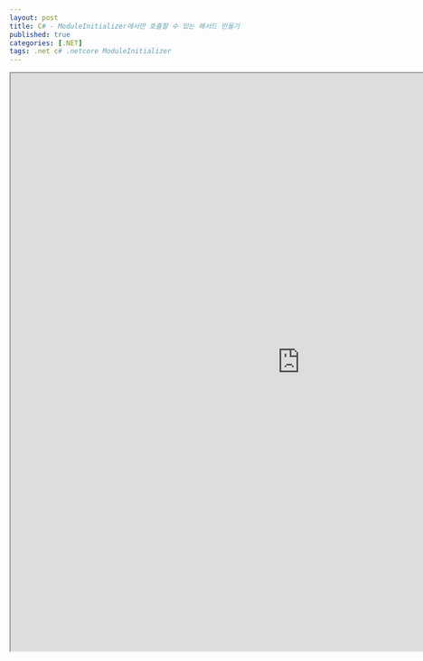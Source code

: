 ```yaml
---
layout: post
title: C# - ModuleInitializer에서만 호출할 수 있는 메서드 만들기
published: true
categories: [.NET]
tags: .net c# .netcore ModuleInitializer
---  
```

<iframe width="1024" height="1024" src="https://docs.google.com/document/d/e/2PACX-1vSzirrRkV2hf0qzY9N67Hu_d7EB6pr8x4HCJFynrLcNKIZT4_D0OA9NNMsZ4tngcCxOo6_R2YNe0Cv-/pub?embedded=true"></iframe>    
   
